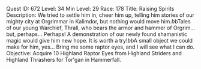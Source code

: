 Quest ID: 672
Level: 34
Min Level: 29
Race: 178
Title: Raising Spirits
Description: We tried to settle him in, cheer him up, telling him stories of our mighty city at Orgrimmar in Kalimdor, but nothing would move him.$b$bTales of our young Warchief, Thrall, who bears the armor and hammer of Orgrim... but, perhaps... Perhaps! A demonstration of our newly found shamanistic magic would give him new hope. It is worth a try!$b$bA small object we could make for him, yes... Bring me some raptor eyes, and I will see what I can do.
Objective: Acquire 10 Highland Raptor Eyes from Highland Striders and Highland Thrashers for Tor'gan in Hammerfall.
